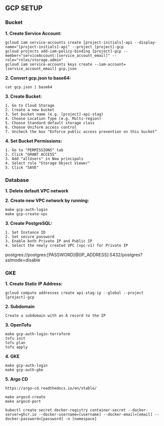 ## GCP SETUP

### Bucket

**1. Create Service Account:**

    gcloud iam service-accounts create [project-initials]-api --display-name="[project-initials]-api" --project [project]-gcp
    gcloud projects add-iam-policy-binding [project]-gcp --member="serviceAccount:[service_account_email]" --role="roles/storage.admin"
    gcloud iam service-accounts keys create --iam-account=[service_account_email] gcp.json

**2. Convert gcp.json to base64:**

    cat gcp.json | base64

**3. Create Bucket:**

    1. Go to Cloud Storage
    2. Create a new bucket
    3. Set bucket name (e.g. [project]-api-stag)
    4. Choose Location Type (e.g. Multi-region)
    5. Choose Standard default storage class
    6. Choose Uniform access control
    7. Uncheck the box "Enforce public access prevention on this bucket"

**4. Set Bucket Permissions:**

    1. Go to "PERMISSIONS" tab
    2. Click "GRANT ACCESS"
    3. Add "allUsers" in New principals
    4. Select role "Storage Object Viewer"
    5. Click "SAVE"

### Database

**1. Delete default VPC network**

**2. Create new VPC network by running:**

    make gcp-auth-login
    make gcp-create-vpc

**3. Create PostgreSQL:**

    1. Set Instance ID
    2. Set secure password
    3. Enable both Private IP and Public IP
    4. Select the newly created VPC (vpc-v1) for Private IP

postgres://postgres:[PASSWORD]@[IP_ADDRESS]:5432/postgres?sslmode=disable

### GKE

**1. Create Static IP Address:**

    gcloud compute addresses create api-stag-ip --global --project [project]-gcp

**2. Subdomain**

    Create a subdomain with an A record to the IP

**3. OpenTofu**

    make gcp-auth-login-terraform
    tofu init
    tofu plan
    tofu apply

**4. GKE**

    make gcp-auth-login
    make gcp-auth-gke

**5. Argo CD**

    https://argo-cd.readthedocs.io/en/stable/

    make argocd-create
    make argocd-port

    kubectl create secret docker-registry container-secret --docker-server=ghcr.io --docker-username=[username] --docker-email=[email] --docker-password=[password] -n [namespace]
